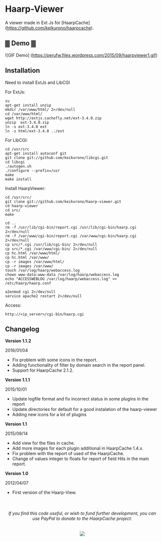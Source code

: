 Haarp-Viewer
===================

A viewer made ​​in Ext Js for [HaarpCache] (https://github.com/keikurono/haarpcache).

## ▓ Demo ▓
![GIF Demo] (https://perufw.files.wordpress.com/2015/09/haarpviewer1.gif)

## Installation

Need to install ExtJs and LibCGI

For ExtJs:

	su
	apt-get install unzip
	mkdir /var/www/html/ 2>/dev/null
	cd /var/www/html/
	wget http://extjs.cachefly.net/ext-3.4.0.zip 
	unzip  ext-3.4.0.zip
	ln -s ext-3.4.0 ext
	ln -s html/ext-3.4.0 ../ext
	
For LibCGI:

	cd /usr/src
	apt-get install autoconf git
	git clone git://github.com/keikurono/libcgi.git
	cd libcgi
	./autogen.sh
	./configure --prefix=/usr
	make
	make install	

Install HaarpViewer:

	cd /usr/src/
	git clone git://github.com/keikurono/haarp-viewer.git
	cd haarp-viewer
	cd src/
	make
	
	cd ..
	rm -f /usr/lib/cgi-bin/report.cgi /usr/lib/cgi-bin/haarp.cgi 2>/dev/null
	rm -f /var/www/cgi-bin/report.cgi /var/www/cgi-bin/haarp.cgi 2>/dev/null
	cp src/*.cgi /usr/lib/cgi-bin/ 2>/dev/null
	cp src/*.cgi /var/www/cgi-bin/ 2>/dev/null
	cp hc.html /var/www/html/
	cp hc.html /var/www/ 
	cp -r images /var/www/html/
	cp -r images /var/www/
	touch /var/log/haarp/webaccess.log
	chown www-data:www-data /var/log/haarp/webaccess.log
	echo "ACCESSWEBLOG /var/log/haarp/webaccess.log" >> /etc/haarp/haarp.conf
	
	a2enmod cgi 2>/dev/null
	service apache2 restart 2>/dev/null

Access:
	
	http://<ip_server>/cgi-bin/haarp.cgi

## Changelog

__Version 1.1.2__

2016/01/04
* Fix problem with some icons in the report.
* Adding functionality of filter by domain search in the report panel.
* Support for HaarpCache 2.1.2.

__Version 1.1.1__

2015/10/01

* Update logfile format and fix incorrect status in some plugins in the report
* Update directories for default for a good instalation of the haarp-viewer
* Adding new icons for a lot of plugins

__Version 1.1__

2015/09/14

* Add view for the files in cache.
* Add more images for each plugin additional in HaarpCache 1.4.x.
* Fix problem with the report of used of the HaarpCache.
* Change of values integer to floats for report of field Hits in the main report.

__Version 1.0__

2012/04/07

* First version of the Haarp-View.



<br/>
<div align="center">
<p><h6>If you find this code useful, or wish to fund further development,
you can use PayPal to donate to the HaarpCache project:</h6>
<a href="https://www.paypal.com/cgi-bin/webscr?cmd=_s-xclick&amp;hosted_button_id=QYCCSYYGW52QU"><img src="https://www.paypalobjects.com/en_US/i/btn/btn_donateCC_LG.gif"></a>
</div>

    
  </body>
</html>
